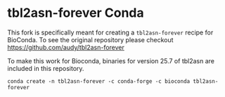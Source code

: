 # tbl2asn-forever Conda
This fork is specifically meant for creating a `tbl2asn-forever` recipe for BioConda. To see the original repository please checkout https://github.com/audy/tbl2asn-forever

To make this work for Bioconda, binaries for version 25.7 of tbl2asn are included in this repository.

```
conda create -n tbl2asn-forever -c conda-forge -c bioconda tbl2asn-forever
```